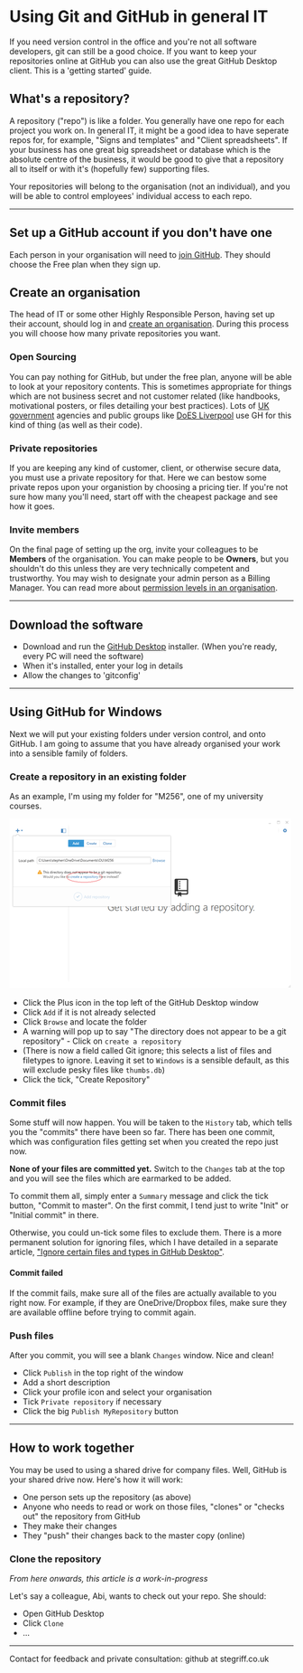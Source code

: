 # Using Git and GitHub in general IT

If you need version control in the office and you're not all software developers, git can still be a good choice. If you want to keep your repositories online at GitHub you can also use the great GitHub Desktop client. This is a 'getting started' guide.

## What's a repository?

A repository ("repo") is like a folder. You generally have one repo for each project you work on. In general IT, it might be a good idea to have seperate repos for, for example, "Signs and templates" and "Client spreadsheets". If your business has one great big spreadsheet or database which is the absolute centre of the business, it would be good to give that a repository all to itself or with it's (hopefully few) supporting files.

Your repositories will belong to the organisation (not an individual), and you will be able to control employees' individual access to each repo.

-----

## Set up a GitHub account if you don't have one

Each person in your organisation will need to [join GitHub][joingh]. They should choose the Free plan when they sign up.

## Create an organisation

The head of IT or some other Highly Responsible Person, having set up their account, should log in and [create an organisation][createorg]. During this process you will choose how many private repositories you want.

### Open Sourcing 

You can pay nothing for GitHub, but under the free plan, anyone will be able to look at your repository contents. This is sometimes appropriate for things which are not business secret and not customer related (like handbooks, motivational posters, or files detailing your best practices). Lots of [UK government][ukgov] agencies and public groups like [DoES Liverpool][does] use GH for this kind of thing (as well as their code).

### Private repositories

If you are keeping any kind of customer, client, or otherwise secure data, you must use a private repository for that. Here we can bestow some private repos upon your organistion by choosing a pricing tier. If you're not sure how many you'll need, start off with the cheapest package and see how it goes.

### Invite members

On the final page of setting up the org, invite your colleagues to be **Members** of the organisation. You can make people to be **Owners**, but you shouldn't do this unless they are very technically competent and trustworthy. You may wish to designate your admin person as a Billing Manager. You can read more about [permission levels in an organisation][permission].

-----

## Download the software

 * Download and run the [GitHub Desktop][ghdesktop] installer. (When you're ready, every PC will need the software)
 * When it's installed, enter your log in details
 * Allow the changes to 'gitconfig'
 
-----

## Using GitHub for Windows

Next we will put your existing folders under version control, and onto GitHub. I am going to assume that you have already organised your work into a sensible family of folders.

### Create a repository in an existing folder

As an example, I'm using my folder for "M256", one of my university courses.

![Adding a folder](./posts/github-for-it/add-small.png)

 * Click the Plus icon in the top left of the GitHub Desktop window
 * Click `Add` if it is not already selected
 * Click `Browse` and locate the folder
 * A warning will pop up to say "The directory does not appear to be a git repository" - Click on `create a repository`
 * (There is now a field called Git ignore; this selects a list of files and filetypes to ignore. Leaving it set to `Windows` is a sensible default, as this will exclude pesky files like `thumbs.db`)
 * Click the tick, "Create Repository"
 
### Commit files

Some stuff will now happen. You will be taken to the `History` tab, which tells you the "commits" there have been so far. There has been one commit, which was configuration files getting set when you created the repo just now.

**None of your files are committed yet.** Switch to the `Changes` tab at the top and you will see the files which are earmarked to be added.

To commit them all, simply enter a `Summary` message and click the tick button, "Commit to master". On the first commit, I tend just to write "Init" or "Initial commit" in there.

Otherwise, you could un-tick some files to exclude them. There is a more permanent solution for ignoring files, which I have detailed in a separate article, ["Ignore certain files and types in GitHub Desktop"][gitignore].

#### Commit failed

If the commit fails, make sure all of the files are actually available to you right now. For example, if they are OneDrive/Dropbox files, make sure they are available offline before trying to commit again.


### Push files

After you commit, you will see a blank `Changes` window. Nice and clean!

 * Click `Publish` in the top right of the window
 * Add a short description
 * Click your profile icon and select your organisation
 * Tick `Private repository` if necessary
 * Click the big `Publish MyRepository` button

-----

## How to work together

You may be used to using a shared drive for company files. Well, GitHub is your shared drive now. Here's how it will work:

 * One person sets up the repository (as above)
 * Anyone who needs to read or work on those files, "clones" or "checks out" the repository from GitHub
 * They make their changes
 * They "push" their changes back to the master copy (online)
 
### Clone the repository

*From here onwards, this article is a work-in-progress*

Let's say a colleague, Abi, wants to check out your repo. She should:

 * Open GitHub Desktop
 * Click `Clone`
 * ... 

-----

Contact for feedback and private consultation: github at stegriff.co.uk


[ghdesktop]: https://desktop.github.com/
[joingh]: https://github.com/join
[createorg]: https://github.com/join
[ukgov]: https://government.github.com/community/#uk-central
[does]: https://github.com/DoESLiverpool
[permission]: https://help.github.com/articles/permission-levels-for-an-organization/
[gitignore]: ./ignore-certain-files-and-types-in-github-desktop